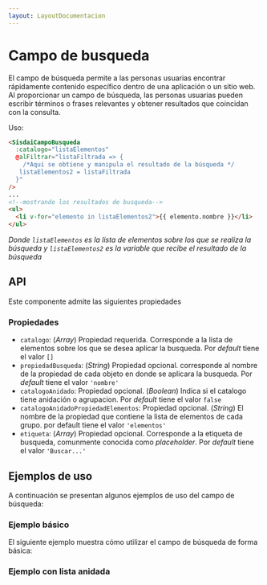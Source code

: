 ```yaml
---
layout: LayoutDocumentacion
---
```


# Campo de busqueda

El campo de búsqueda permite a las personas usuarias encontrar rápidamente contenido específico dentro de una aplicación o un sitio web. Al proporcionar un campo de búsqueda, las personas usuarias pueden escribir términos o frases relevantes y obtener resultados que coincidan con la consulta.

Uso:

```html
<SisdaiCampoBusqueda
  :catalogo="listaElementos"
  @alFiltrar="listaFiltrada => {
    /*Aqui se obtiene y manipula el resultado de la búsqueda */
   listaElementos2 = listaFiltrada
  }"
/>
...
<!--mostrando los resultados de busqueda-->
<ul>
  <li v-for="elemento in listaElementos2">{{ elemento.nombre }}</li>
</ul>
```

_Donde `listaElementos` es la lista de elementos sobre los que se realiza la búsqueda y `listaElementos2` es la variable que recibe el resultado de la búsqueda_

<section id="api">

## API

Este componente admite las siguientes propiedades

### Propiedades

- `catalogo`: (_Array_) Propiedad requerida. Corresponde a la lista de elementos sobre los que se desea aplicar la busqueda. Por _default_ tiene el valor `[]`
- `propiedadBusqueda`: (_String_) Propiedad opcional. corresponde al nombre de la propiedad de cada objeto en donde se aplicara la busqueda. Por _default_ tiene el valor `'nombre'`
- `catalogoAnidado`: Propiedad opcional. (_Boolean_) Indica si el catalogo tiene anidación o agrupacion. Por _default_ tiene el valor `false`
- `catalogoAnidadoPropiedadElementos`: Propiedad opcional. (_String_) El nombre de la propiedad que contiene la lista de elementos de cada grupo. por default tiene el valor `'elementos'`
- `etiqueta`: (_Array_) Propiedad opcional. Corresponde a la etiqueta de busqueda, comunmente conocida como _placeholder_. Por _default_ tiene el valor `'Buscar...'`

</section>

<section id="ejemplos">

## Ejemplos de uso

</section>

A continuación se presentan algunos ejemplos de uso del campo de búsqueda:

### Ejemplo básico

El siguiente ejemplo muestra cómo utilizar el campo de búsqueda de forma básica:

<utils-ejemplo-doc ruta="campo-busqueda/basico.vue"/>

### Ejemplo con lista anidada

<utils-ejemplo-doc ruta="campo-busqueda/catalogo-anidado.vue"/>
